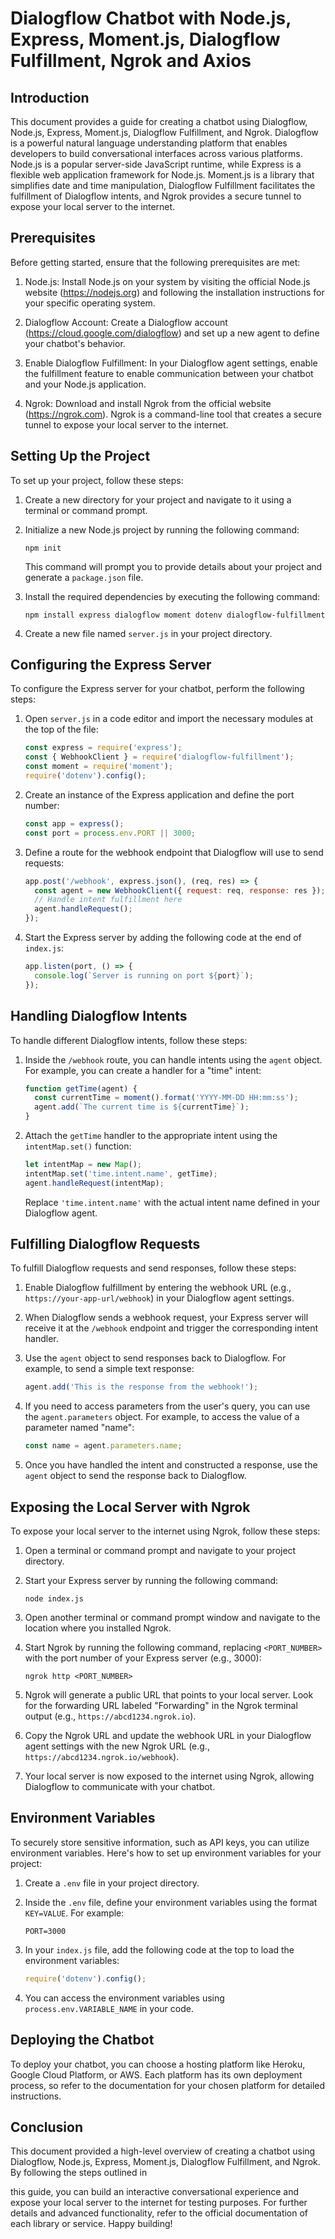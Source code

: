 # Dialogflow Chatbot with Node.js, Express, Moment.js, Dialogflow Fulfillment, Ngrok and Axios

## Introduction
This document provides a guide for creating a chatbot using Dialogflow, Node.js, Express, Moment.js, Dialogflow Fulfillment, and Ngrok. Dialogflow is a powerful natural language understanding platform that enables developers to build conversational interfaces across various platforms. Node.js is a popular server-side JavaScript runtime, while Express is a flexible web application framework for Node.js. Moment.js is a library that simplifies date and time manipulation, Dialogflow Fulfillment facilitates the fulfillment of Dialogflow intents, and Ngrok provides a secure tunnel to expose your local server to the internet.

## Prerequisites
Before getting started, ensure that the following prerequisites are met:

1. Node.js: Install Node.js on your system by visiting the official Node.js website (https://nodejs.org) and following the installation instructions for your specific operating system.

2. Dialogflow Account: Create a Dialogflow account (https://cloud.google.com/dialogflow) and set up a new agent to define your chatbot's behavior.

3. Enable Dialogflow Fulfillment: In your Dialogflow agent settings, enable the fulfillment feature to enable communication between your chatbot and your Node.js application.

4. Ngrok: Download and install Ngrok from the official website (https://ngrok.com). Ngrok is a command-line tool that creates a secure tunnel to expose your local server to the internet.

## Setting Up the Project
To set up your project, follow these steps:

1. Create a new directory for your project and navigate to it using a terminal or command prompt.

2. Initialize a new Node.js project by running the following command:
   ```
   npm init
   ```
   This command will prompt you to provide details about your project and generate a `package.json` file.

3. Install the required dependencies by executing the following command:
   ```
   npm install express dialogflow moment dotenv dialogflow-fulfillment
   ```

4. Create a new file named `server.js` in your project directory.

## Configuring the Express Server
To configure the Express server for your chatbot, perform the following steps:

1. Open `server.js` in a code editor and import the necessary modules at the top of the file:
   ```javascript
   const express = require('express');
   const { WebhookClient } = require('dialogflow-fulfillment');
   const moment = require('moment');
   require('dotenv').config();
   ```

2. Create an instance of the Express application and define the port number:
   ```javascript
   const app = express();
   const port = process.env.PORT || 3000;
   ```

3. Define a route for the webhook endpoint that Dialogflow will use to send requests:
   ```javascript
   app.post('/webhook', express.json(), (req, res) => {
     const agent = new WebhookClient({ request: req, response: res });
     // Handle intent fulfillment here
     agent.handleRequest();
   });
   ```

4. Start the Express server by adding the following code at the end of `index.js`:
   ```javascript
   app.listen(port, () => {
     console.log(`Server is running on port ${port}`);
   });
   ```

## Handling Dialogflow Intents
To handle different Dialogflow intents, follow these steps:

1. Inside the `/webhook` route, you can handle intents using the `agent` object. For example, you can create a handler for a "time" intent:
   ```javascript
   function getTime(agent) {
     const currentTime = moment().format('YYYY-MM-DD HH:mm:ss');
     agent.add(`The current time is ${currentTime}`);
   }
   ```

2. Attach the `getTime` handler to the appropriate intent using the `intentMap.set()` function:
   ```javascript
   let intentMap = new Map();
   intentMap.set('time.intent.name', getTime);
   agent.handleRequest(intentMap);
   ```

   Replace `'time.intent.name'` with the actual intent name defined in your Dialogflow agent.

## Fulfilling Dialogflow Requests
To fulfill Dialogflow requests and send responses, follow these steps:

1. Enable Dialogflow fulfillment by entering the webhook URL (e.g., `https://your-app-url/webhook`) in your Dialogflow agent settings.

2. When Dialogflow sends a webhook request, your Express server will receive it at the `/webhook` endpoint and trigger the corresponding intent handler.

3. Use the `agent` object to send responses back to Dialogflow. For example, to send a simple text response:
   ```javascript
   agent.add('This is the response from the webhook!');
   ```

4. If you need to access parameters from the user's query, you can use the `agent.parameters` object. For example, to access the value of a parameter named "name":
   ```javascript
   const name = agent.parameters.name;
   ```

5. Once you have handled the intent and constructed a response, use the `agent` object to send the response back to Dialogflow.

## Exposing the Local Server with Ngrok
To expose your local server to the internet using Ngrok, follow these steps:

1. Open a terminal or command prompt and navigate to your project directory.

2. Start your Express server by running the following command:
   ```
   node index.js
   ```

3. Open another terminal or command prompt window and navigate to the location where you installed Ngrok.

4. Start Ngrok by running the following command, replacing `<PORT_NUMBER>` with the port number of your Express server (e.g., 3000):
   ```
   ngrok http <PORT_NUMBER>
   ```

5. Ngrok will generate a public URL that points to your local server. Look for the forwarding URL labeled "Forwarding" in the Ngrok terminal output (e.g., `https://abcd1234.ngrok.io`).

6. Copy the Ngrok URL and update the webhook URL in your Dialogflow agent settings with the new Ngrok URL (e.g., `https://abcd1234.ngrok.io/webhook`).

7. Your local server is now exposed to the internet using Ngrok, allowing Dialogflow to communicate with your chatbot.

## Environment Variables
To securely store sensitive information, such as API keys, you can utilize environment variables. Here's how to set up environment variables for your project:

1. Create a `.env` file in your project directory.

2. Inside the `.env` file, define your environment variables using the format `KEY=VALUE`. For example:
   ```
   PORT=3000
   ```

3. In your `index.js` file, add the following code at the top to load the environment variables:
   ```javascript
   require('dotenv').config();
   ```

4. You can access the environment variables using `process.env.VARIABLE_NAME` in your code.

## Deploying the Chatbot
To deploy your chatbot, you can choose a hosting platform like Heroku, Google Cloud Platform, or AWS. Each platform has its own deployment process, so refer to the documentation for your chosen platform for detailed instructions.

## Conclusion
This document provided a high-level overview of creating a chatbot using Dialogflow, Node.js, Express, Moment.js, Dialogflow Fulfillment, and Ngrok. By following the steps outlined in

 this guide, you can build an interactive conversational experience and expose your local server to the internet for testing purposes. For further details and advanced functionality, refer to the official documentation of each library or service. Happy building!
